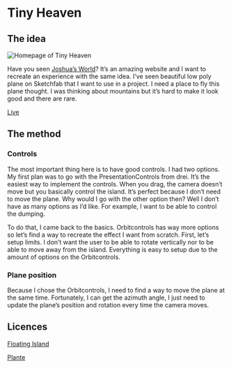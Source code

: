 # Tiny Heaven

## The idea

![Homepage of Tiny Heaven](https://juq1maqrjs.ufs.sh/f/r1m4dnkvsK4QJoPdOEXxLYbrMC2BQplT7O13tSuaEKmARwN5)

Have you seen [Joshua’s World](https://www.joshuas.world/)? It’s an amazing website and I want to recreate an experience with the same idea. I’ve seen beautiful low poly plane on Sketchfab that I want to use in a project. I need a place to fly this plane thought. I was thinking about mountains but it’s hard to make it look good and there are rare.

[Live](https://tiny.raphael-ferreira.com)

## The method

### Controls

The most important thing here is to have good controls. I had two options. My first plan was to go with the PresentationControls from drei. It’s the easiest way to implement the controls. When you drag, the camera doesn’t move but you basically control the island. It’s perfect because I don’t need to move the plane. Why would I go with the other option then? Well I don’t have as many options as I’d like. For example, I want to be able to control the dumping.

To do that, I came back to the basics. Orbitcontrols has way more options so let’s find a way to recreate the effect I want from scratch. First, let’s setup limits. I don’t want the user to be able to rotate vertically nor to be able to move away from the island. Everything is easy to setup due to the amount of options on the Orbitcontrols.

### Plane position

Because I chose the Orbitcontrols, I need to find a way to move the plane at the same time. Fortunately, I can get the azimuth angle, I just need to update the plane’s position and rotation every time the camera moves.

## Licences

[Floating Island](https://github.com/rqphy/TinyHeaven/blob/main/public/low_poly_flying_island/license.txt)

[Plante](https://github.com/rqphy/TinyHeaven/blob/main/public/low_poly_plane/license.txt)
